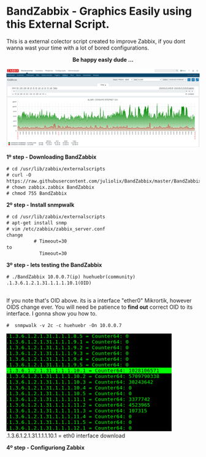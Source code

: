 # BandZabbix - Graphics Easily using this External Script.  

This is a external colector script created to improve Zabbix, if you dont wanna wast your time with a lot of bored configurations.

<div align="center"><b>Be happy easly dude ...</b></div>

![Screenshot](zabbix1.png)


<b> 1º step - Downloading BandZabbix</b>

<pre><code># cd /usr/lib/zabbix/externalscripts
# curl -O https://raw.githubusercontent.com/juliolix/BandZabbix/master/BandZabbix
# chown zabbix.zabbix BandZabbix
# chmod 755 BandZabbix
</code></pre>

<b> 2º step - Install snmpwalk </b>

<pre><code># cd /usr/lib/zabbix/externalscripts
# apt-get install snmp 
# vim /etc/zabbix/zabbix_server.conf 
change 
          # Timeout=30
to 
            Timeout=30
</code></pre>

<b> 3º step - lets testing the BandZabbix  </b>

<pre><code># ./BandZabbix 10.0.0.7(ip) huehuebr(community) .1.3.6.1.2.1.31.1.1.1.10.1(OID)

</code></pre>

If you note that's OID above. its is a interface "ether0" Mikrortik, however OIDS change ever. You will need be patience to <b>find out</b> correct OID to its interface. I gonna show you how to.

<pre><code>#  snmpwalk -v 2c -c huehuebr -On 10.0.0.7 
</pre></code>
![Screenshot](terminal1.png)<br>
.1.3.6.1.2.1.31.1.1.1.10.1 = eth0 interface download 

<b> 4º step - Configuriong Zabbix </b>
